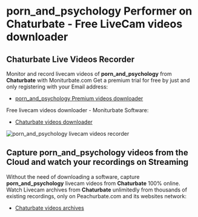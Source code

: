 # porn_and_psychology Performer on Chaturbate - Free LiveCam videos downloader

## Chaturbate Live Videos Recorder

Monitor and record livecam videos of **porn_and_psychology** from **Chaturbate** with Moniturbate.com
Get a premium trial for free by just and only registering with your Email address:
* [porn_and_psychology Premium videos downloader](https://moniturbate.com/request-demo-licence-key.html)

Free livecam videos downloader - Moniturbate Software:
* [Chaturbate videos downloader](https://moniturbate.com/moniturbate-download-software.html)

![porn_and_psychology livecam videos recorder](https://peachurnet.com/templates/moniturbate-software.png)


## Capture porn_and_psychology videos from the Cloud and watch your recordings on Streaming

Without the need of downloading a software, capture **porn_and_psychology** livecam videos from **Chaturbate** 100% online.
Watch Livecam archives from **Chaturbate** unlimitedly from thousands of existing recordings, only on Peachurbate.com and its websites network:
* [Chaturbate videos archives](https://peachurnet.com/)